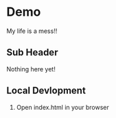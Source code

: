 # Demo

My life is a mess!!

## Sub Header

Nothing here yet!


## Local Devlopment

1. Open index.html in your browser